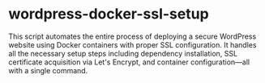 # wordpress-docker-ssl-setup
This script automates the entire process of deploying a secure WordPress website using Docker containers with proper SSL configuration. It handles all the necessary setup steps including dependency installation, SSL certificate acquisition via Let's Encrypt, and container configuration—all with a single command.
